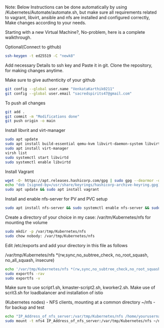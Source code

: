 Note: Below Instructions can be done automatically by using /Kubernetes/Automate/automate.sh, but make sure all requirements related to vagrant, libvirt, ansible and nfs are installed and configured correctly, Make changes according to your needs.

Starting with a new Virtual Machine?, No-problem, here is a complete walkthrough.

   Optional(Connect to github)
   ```sh
   ssh-keygen -t ed25519 -C "newk8"
   ```
   Add necessary Details to ssh key and Paste it in git. 
   Clone the repository, for making changes anytime. 
   
   Make sure to give authenticity of your github
   ```sh
   git config --global user.name "VenkataKarthik0211"
   git config --global user.email "sacredspirits47@gmail.com"
   ```
   To push all changes
   ```sh
   git add .
   git commit -m "Modifications done"
   git push origin -o main
   ```
   Install libvrit and virt-manager
   ```sh
   sudo apt update
   sudo apt install build-essential qemu-kvm libvirt-daemon-system libvirt-dev 
   sudo apt install virt-manager
   virsh list
   sudo systemctl start libvirtd
   sudo systemctl enable libvirtd
   ```
   Install Vagrant
   ```sh
   wget -O- https://apt.releases.hashicorp.com/gpg | sudo gpg --dearmor -o /usr/share/keyrings/hashicorp-archive-keyring.gpg
   echo "deb [signed-by=/usr/share/keyrings/hashicorp-archive-keyring.gpg] https://apt.releases.hashicorp.com $(lsb_release -cs) main" | sudo tee /etc/apt sources.list.d/hashicorp.list
   sudo apt update && sudo apt install vagrant
   ```
   Install and enable nfs-server for PV and PVC setup
   ```sh
   sudo apt install nfs-server && sudo systemctl enable nfs-server && sudo systemctl start nfs-server
   ```
   Create a directory of your choice in my case: /var/tm/Kubernetes/nfs for mounting the volume
   ```sh
   sudo mkdir -p /var/tmp/Kubernetes/nfs
   sudo chow nobody: /var/tmp/Kubernetes/nfs
   ```
   Edit /etc/exports and add your directory in this file as follows
   
   /var/tmp/Kubernetes/nfs      *(rw,sync,no_subtree_check, no_root_squash, no_all_squash, insecure)
   ```sh
   echo '/var/tmp/Kubernetes/nfs *(rw,sync,no_subtree_check,no_root_squash,no_all_squash,insecure)' | sudo tee -a /etc/exports
   sudo exportfs -rav 
   sudo exportfs -v
   ```
   
   Make sure to use script1.sh, kmaster-script2.sh, kworker2.sh.
   Make use of scrit3.sh for loadbalancer and installation of istio
   
   (Kubernetes nodes) - NFS clients, mounting at a common directory ~/nfs - for backup and test 
   ```sh
   echo "IP_Address_of_nfs_server:/var/tmp/Kubernetes/nfs /home/yourusername/nfs nfs defaults 0 0" | sudo tee -a /etc/fstab
   sudo mount -t nfs4 IP_Address_of_nfs_server:/var/tmp/Kubernetes/nfs ~/nfs
   ```
   ```sh
   ```
   ```sh
   ```


